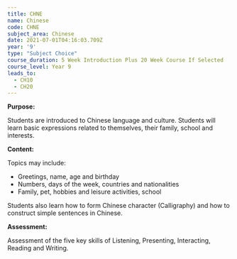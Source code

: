 ```yaml
---
title: CHNE
name: Chinese
code: CHNE
subject_area: Chinese
date: 2021-07-01T04:16:03.709Z
year: '9'
type: "Subject Choice"
course_duration: 5 Week Introduction Plus 20 Week Course If Selected
course_level: Year 9
leads_to:
  - CH10
  - CH20
---
```

**Purpose:**

Students are introduced to Chinese language and culture. Students will learn basic expressions related to themselves, their family, school and interests.

**Content:**

Topics may include:

* Greetings, name, age and birthday
* Numbers, days of the week, countries and nationalities
* Family, pet, hobbies and leisure activities, school

Students also learn how to form Chinese character (Calligraphy) and how to construct simple sentences in Chinese.

**Assessment:**

Assessment of the five key skills of Listening, Presenting, Interacting, Reading and Writing.
